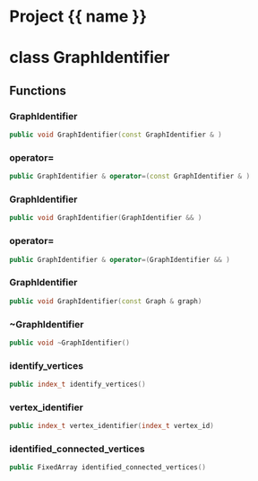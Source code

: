 <script setup>
import {useRoute} from 'vitepress'
const {path} = useRoute()
const tokens = path.split('/')
const words = tokens[2].split('-');
for (let i = 0; i < words.length; i++) {
    words[i] = words[i].charAt(0).toUpperCase() + words[i].slice(1);
    words[i] = words[i].replace('geode', 'Geode')
}
const name = words.join('-');
</script>
# Project {{ name }}

# class GraphIdentifier


## Functions

### GraphIdentifier

```cpp
public void GraphIdentifier(const GraphIdentifier & )
```


### operator=

```cpp
public GraphIdentifier & operator=(const GraphIdentifier & )
```


### GraphIdentifier

```cpp
public void GraphIdentifier(GraphIdentifier && )
```


### operator=

```cpp
public GraphIdentifier & operator=(GraphIdentifier && )
```


### GraphIdentifier

```cpp
public void GraphIdentifier(const Graph & graph)
```


### ~GraphIdentifier

```cpp
public void ~GraphIdentifier()
```


### identify_vertices

```cpp
public index_t identify_vertices()
```


### vertex_identifier

```cpp
public index_t vertex_identifier(index_t vertex_id)
```


### identified_connected_vertices

```cpp
public FixedArray identified_connected_vertices()
```




